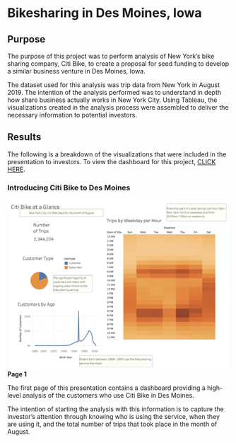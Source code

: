 # Bikesharing in Des Moines, Iowa

## Purpose

The purpose of this project was to perform analysis of New York’s bike sharing company, Citi Bike, to create a proposal for seed funding to develop a similar business venture in Des Moines, Iowa. 

The dataset used for this analysis was trip data from New York in August 2019. The intention of the analysis performed was to understand in depth how share business actually works in New York City. Using Tableau, the visualizations created in the analysis process were assembled to deliver the necessary information to potential investors. 

## Results

The following is a breakdown of the visualizations that were included in the presentation to investors. To view the dashboard for this project, <a href="https://public.tableau.com/profile/holly.ouellette#!/vizhome/Citi_Bike_Des_Moines/NYCStory">CLICK HERE</a>.
 
### Introducing Citi Bike to Des Moines

<img align="right" src="https://github.com/hollyouellette/bikesharing/blob/main/analysis/slide_1.png" width=700>


**Page 1**

The first page of this presentation contains a dashboard providing a high-level analysis of the customers who use Citi Bike in Des Moines. 

The intention of starting the analysis with this information is to capture the investor’s attention through knowing who is using the service, when they are using it, and the total number of trips that took place in the month of August. 


